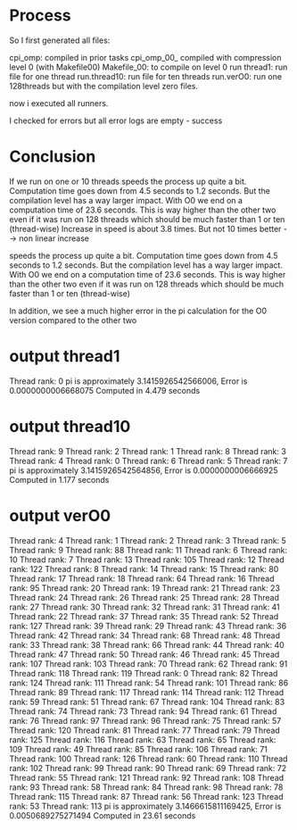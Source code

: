 # Process
So I first generated all files:

cpi_omp: compiled in prior tasks
cpi_omp_00_ compiled with compression level 0 (with Makefile00)
Makefile_00: to compile on level 0
run thread1: run file for one thread
run.thread10: run file for ten threads
run.verO0: run one 128threads but with the compilation level zero files.

now i executed all runners.

I checked for errors but all error logs are empty - success

# Conclusion
If we run on one or 10 threads speeds the process up quite a bit. Computation time goes down from 4.5 seconds to 1.2 seconds. But the compilation level has a way larger impact. With O0 we end on a computation time of 23.6 seconds. This is way higher than the other two even if it was run on 128 threads which should be much faster than 1 or ten (thread-wise)
Increase in speed is about 3.8 times. But not 10 times better --> non linear increase


speeds the process up quite a bit. Computation time goes down from 4.5 seconds to 1.2 seconds. But the compilation level has a way larger impact. With O0 we end on a computation time of 23.6 seconds. This is way higher than the other two even if it was run on 128 threads which should be much faster than 1 or ten (thread-wise)

In addition, we see a much higher error in the pi calculation for the O0 version compared to the other two



# output thread1
Thread rank: 0
pi is approximately 3.1415926542566006, Error is 0.0000000006668075
Computed in 4.479 seconds

# output thread10

Thread rank: 9
Thread rank: 2
Thread rank: 1
Thread rank: 8
Thread rank: 3
Thread rank: 4
Thread rank: 0
Thread rank: 6
Thread rank: 5
Thread rank: 7
pi is approximately 3.1415926542564856, Error is 0.0000000006666925
Computed in 1.177 seconds

# output verO0

Thread rank: 4
Thread rank: 1
Thread rank: 2
Thread rank: 3
Thread rank: 5
Thread rank: 9
Thread rank: 88
Thread rank: 11
Thread rank: 6
Thread rank: 10
Thread rank: 7
Thread rank: 13
Thread rank: 105
Thread rank: 12
Thread rank: 122
Thread rank: 8
Thread rank: 14
Thread rank: 15
Thread rank: 80
Thread rank: 17
Thread rank: 18
Thread rank: 64
Thread rank: 16
Thread rank: 95
Thread rank: 20
Thread rank: 19
Thread rank: 21
Thread rank: 23
Thread rank: 24
Thread rank: 26
Thread rank: 25
Thread rank: 28
Thread rank: 27
Thread rank: 30
Thread rank: 32
Thread rank: 31
Thread rank: 41
Thread rank: 22
Thread rank: 37
Thread rank: 35
Thread rank: 52
Thread rank: 127
Thread rank: 39
Thread rank: 29
Thread rank: 43
Thread rank: 36
Thread rank: 42
Thread rank: 34
Thread rank: 68
Thread rank: 48
Thread rank: 33
Thread rank: 38
Thread rank: 66
Thread rank: 44
Thread rank: 40
Thread rank: 47
Thread rank: 50
Thread rank: 46
Thread rank: 45
Thread rank: 107
Thread rank: 103
Thread rank: 70
Thread rank: 62
Thread rank: 91
Thread rank: 118
Thread rank: 119
Thread rank: 0
Thread rank: 82
Thread rank: 124
Thread rank: 111
Thread rank: 54
Thread rank: 101
Thread rank: 86
Thread rank: 89
Thread rank: 117
Thread rank: 114
Thread rank: 112
Thread rank: 59
Thread rank: 51
Thread rank: 67
Thread rank: 104
Thread rank: 83
Thread rank: 74
Thread rank: 73
Thread rank: 94
Thread rank: 61
Thread rank: 76
Thread rank: 97
Thread rank: 96
Thread rank: 75
Thread rank: 57
Thread rank: 120
Thread rank: 81
Thread rank: 77
Thread rank: 79
Thread rank: 125
Thread rank: 116
Thread rank: 63
Thread rank: 65
Thread rank: 109
Thread rank: 49
Thread rank: 85
Thread rank: 106
Thread rank: 71
Thread rank: 100
Thread rank: 126
Thread rank: 60
Thread rank: 110
Thread rank: 102
Thread rank: 99
Thread rank: 90
Thread rank: 69
Thread rank: 72
Thread rank: 55
Thread rank: 121
Thread rank: 92
Thread rank: 108
Thread rank: 93
Thread rank: 58
Thread rank: 84
Thread rank: 98
Thread rank: 78
Thread rank: 115
Thread rank: 87
Thread rank: 56
Thread rank: 123
Thread rank: 53
Thread rank: 113
pi is approximately 3.1466615811169425, Error is 0.0050689275271494
Computed in 23.61 seconds

